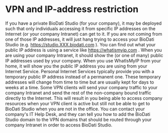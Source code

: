 # VPN and IP-address restriction

If you have a private BioDati Studio (for your company), it may be deployed such that only individuals accessing it from specific IP addresses on the Internet (or your company Intranet) can get to it. If you are not coming from one of those IP addresses, it will just hang trying to access your BioDati Studio (e.g. <https://studio.XXX.biodati.com> ).
You can find out what your public IP address is using a service like <https://whatismyip.com> . When you are using your company Intranet, it should show the (or one of many) public IP addresses used by your company. When you use WhatIsMyIP from your home, it will show you the public IP address you are using from your Internet Service.
Personal Internet Services typically provide you with a temporary public IP address instead of a permanent one. These temporary addresses will change from time to time but are usually kept for days to weeks at a time.
Some VPN clients will send your company traffic to your company Intranet and send the rest of the non-company bound traffic directly to the Internet. This will result in you being able to access company resources when your VPN client is active but still not be able to get to BioDati Studio when you are not in the office. You can contact your company's IT Help Desk, and they can tell you how to add the BioDati Studio domain to the VPN domains that should be routed through your company Intranet in order to access BioDati Studio.
